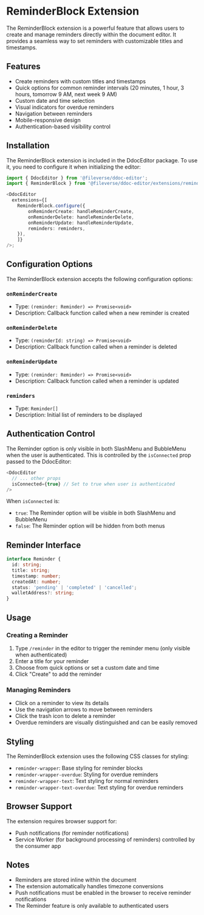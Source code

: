 # ReminderBlock Extension

The ReminderBlock extension is a powerful feature that allows users to create and manage reminders directly within the document editor. It provides a seamless way to set reminders with customizable titles and timestamps.

## Features

- Create reminders with custom titles and timestamps
- Quick options for common reminder intervals (20 minutes, 1 hour, 3 hours, tomorrow 9 AM, next week 9 AM)
- Custom date and time selection
- Visual indicators for overdue reminders
- Navigation between reminders
- Mobile-responsive design
- Authentication-based visibility control

## Installation

The ReminderBlock extension is included in the DdocEditor package. To use it, you need to configure it when initializing the editor:

```typescript
import { DdocEditor } from '@fileverse/ddoc-editor';
import { ReminderBlock } from '@fileverse/ddoc-editor/extensions/reminder-block';

<DdocEditor
  extensions={[
    ReminderBlock.configure({
        onReminderCreate: handleReminderCreate,
        onReminderDelete: handleReminderDelete,
        onReminderUpdate: handleReminderUpdate,
        reminders: reminders,
    }),
    ]}
/>;
```

## Configuration Options

The ReminderBlock extension accepts the following configuration options:

### `onReminderCreate`
- Type: `(reminder: Reminder) => Promise<void>`
- Description: Callback function called when a new reminder is created

### `onReminderDelete`
- Type: `(reminderId: string) => Promise<void>`
- Description: Callback function called when a reminder is deleted

### `onReminderUpdate`
- Type: `(reminder: Reminder) => Promise<void>`
- Description: Callback function called when a reminder is updated

### `reminders`
- Type: `Reminder[]`
- Description: Initial list of reminders to be displayed

## Authentication Control

The Reminder option is only visible in both SlashMenu and BubbleMenu when the user is authenticated. This is controlled by the `isConnected` prop passed to the DdocEditor:

```typescript
<DdocEditor
  // ... other props
  isConnected={true} // Set to true when user is authenticated
/>
```

When `isConnected` is:
- `true`: The Reminder option will be visible in both SlashMenu and BubbleMenu
- `false`: The Reminder option will be hidden from both menus

## Reminder Interface

```typescript
interface Reminder {
  id: string;
  title: string;
  timestamp: number;
  createdAt: number;
  status: 'pending' | 'completed' | 'cancelled';
  walletAddress?: string;
}
```

## Usage

### Creating a Reminder

1. Type `/reminder` in the editor to trigger the reminder menu (only visible when authenticated)
2. Enter a title for your reminder
3. Choose from quick options or set a custom date and time
4. Click "Create" to add the reminder

### Managing Reminders

- Click on a reminder to view its details
- Use the navigation arrows to move between reminders
- Click the trash icon to delete a reminder
- Overdue reminders are visually distinguished and can be easily removed

## Styling

The ReminderBlock extension uses the following CSS classes for styling:

- `reminder-wrapper`: Base styling for reminder blocks
- `reminder-wrapper-overdue`: Styling for overdue reminders
- `reminder-wrapper-text`: Text styling for normal reminders
- `reminder-wrapper-text-overdue`: Text styling for overdue reminders

## Browser Support

The extension requires browser support for:
- Push notifications (for reminder notifications)
- Service Worker (for background processing of reminders) controlled by the consumer app

## Notes

- Reminders are stored inline within the document
- The extension automatically handles timezone conversions
- Push notifications must be enabled in the browser to receive reminder notifications
- The Reminder feature is only available to authenticated users
